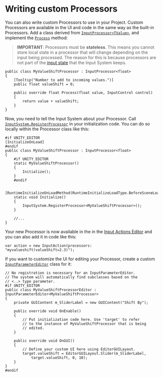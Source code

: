 # Writing custom Processors

You can also write custom Processors to use in your Project. Custom Processors are available in the UI and code in the same way as the built-in Processors. Add a class derived from [`InputProcessor<TValue>`](../api/UnityEngine.InputSystem.InputProcessor-1.html), and implement the [`Process`](../api/UnityEngine.InputSystem.InputProcessor-1.html#UnityEngine_InputSystem_InputProcessor_1_Process__0_UnityEngine_InputSystem_InputControl_) method:

>__IMPORTANT__: Processors must be __stateless__. This means you cannot store local state in a processor that will change depending on the input being processed. The reason for this is because processors are not part of the [input state](./Controls.md#control-state) that the Input System keeps.

```CSharp
public class MyValueShiftProcessor : InputProcessor<float>
{
    [Tooltip("Number to add to incoming values.")]
    public float valueShift = 0;

    public override float Process(float value, InputControl control)
    {
        return value + valueShift;
    }
}
```

Now, you need to tell the Input System about your Processor. Call [`InputSystem.RegisterProcessor`](../api/UnityEngine.InputSystem.InputSystem.html#UnityEngine_InputSystem_InputSystem_RegisterProcessor__1_System_String_) in your initialization code. You can do so locally within the Processor class like this:

```CSharp
#if UNITY_EDITOR
[InitializeOnLoad]
#endif
public class MyValueShiftProcessor : InputProcessor<float>
{
    #if UNITY_EDITOR
    static MyValueShiftProcessor()
    {
        Initialize();
    }
    #endif

    [RuntimeInitializeOnLoadMethod(RuntimeInitializeLoadType.BeforeSceneLoad)]
    static void Initialize()
    {
        InputSystem.RegisterProcessor<MyValueShiftProcessor>();
    }

    //...
}
```

Your new Processor is now available in the in the [Input Actions Editor](ActionsEditor.md) and you can also add it in code like this:

```CSharp
var action = new InputAction(processors: "myvalueshift(valueShift=2.3)");
```

If you want to customize the UI for editing your Processor, create a custom [`InputParameterEditor`](../api/UnityEngine.InputSystem.Editor.InputParameterEditor-1.html) class for it:

```CSharp
// No registration is necessary for an InputParameterEditor.
// The system will automatically find subclasses based on the
// <..> type parameter.
#if UNITY_EDITOR
public class MyValueShiftProcessorEditor : InputParameterEditor<MyValueShiftProcessor>
{
    private GUIContent m_SliderLabel = new GUIContent("Shift By");

    public override void OnEnable()
    {
        // Put initialization code here. Use 'target' to refer
        // to the instance of MyValueShiftProcessor that is being
        // edited.
    }

    public override void OnGUI()
    {
        // Define your custom UI here using EditorGUILayout.
        target.valueShift = EditorGUILayout.Slider(m_SliderLabel,
            target.valueShift, 0, 10);
    }
}
#endif
```
